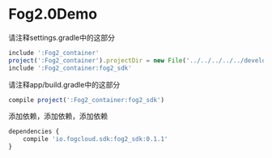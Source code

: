 # Fog2.0Demo

请注释settings.gradle中的这部分
```js
include ':Fog2_container'
project(':Fog2_container').projectDir = new File('../../../../../develop/androids/Fog2_container/')
include ':Fog2_container:fog2_sdk'
```

请注释app/build.gradle中的这部分
```js
compile project(':Fog2_container:fog2_sdk')
```

添加依赖，添加依赖，添加依赖
```js
dependencies {
    compile 'io.fogcloud.sdk:fog2_sdk:0.1.1'
}
```
